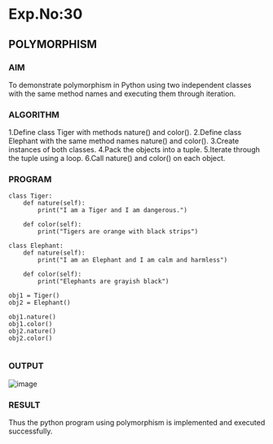 # Exp.No:30  
## POLYMORPHISM


### AIM  
To demonstrate polymorphism in Python using two independent classes with the same method names and executing them through iteration.

### ALGORITHM

1.Define class Tiger with methods nature() and color().
2.Define class Elephant with the same method names nature() and color().
3.Create instances of both classes.
4.Pack the objects into a tuple.
5.Iterate through the tuple using a loop.
6.Call nature() and color() on each object.

### PROGRAM

```
class Tiger:
    def nature(self):
        print("I am a Tiger and I am dangerous.")

    def color(self):
        print("Tigers are orange with black strips")

class Elephant:
    def nature(self):
        print("I am an Elephant and I am calm and harmless")
        
    def color(self):
        print("Elephants are grayish black")
    
obj1 = Tiger()
obj2 = Elephant()

obj1.nature()
obj1.color()
obj2.nature()
obj2.color()


```

### OUTPUT
![image](https://github.com/user-attachments/assets/abb9d348-733c-4e51-8bd3-f1ecaf673d5e)


### RESULT
Thus the python program using polymorphism is implemented and executed successfully.
